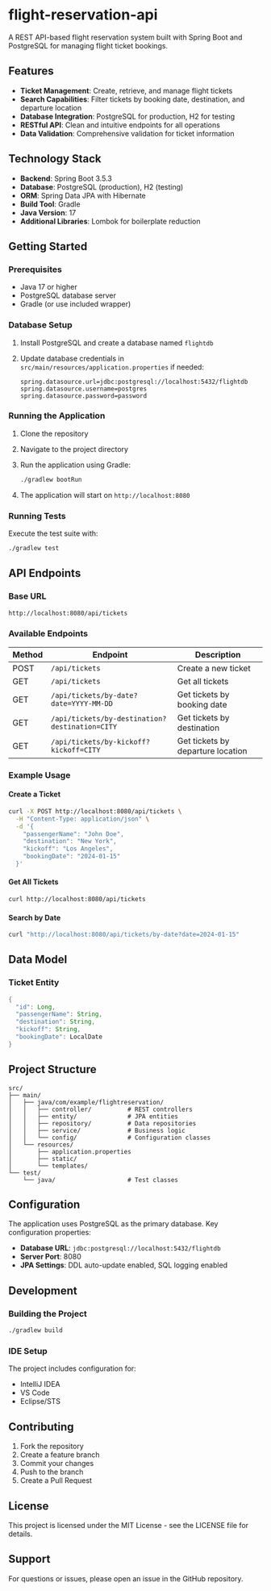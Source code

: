 # flight-reservation-api

A REST API-based flight reservation system built with Spring Boot and PostgreSQL for managing flight ticket bookings.

## Features

- **Ticket Management**: Create, retrieve, and manage flight tickets
- **Search Capabilities**: Filter tickets by booking date, destination, and departure location
- **Database Integration**: PostgreSQL for production, H2 for testing
- **RESTful API**: Clean and intuitive endpoints for all operations
- **Data Validation**: Comprehensive validation for ticket information

## Technology Stack

- **Backend**: Spring Boot 3.5.3
- **Database**: PostgreSQL (production), H2 (testing)
- **ORM**: Spring Data JPA with Hibernate
- **Build Tool**: Gradle
- **Java Version**: 17
- **Additional Libraries**: Lombok for boilerplate reduction

## Getting Started

### Prerequisites

- Java 17 or higher
- PostgreSQL database server
- Gradle (or use included wrapper)

### Database Setup

1. Install PostgreSQL and create a database named `flightdb`
2. Update database credentials in `src/main/resources/application.properties` if needed:

   ```properties
   spring.datasource.url=jdbc:postgresql://localhost:5432/flightdb
   spring.datasource.username=postgres
   spring.datasource.password=password
   ```

### Running the Application

1. Clone the repository
2. Navigate to the project directory
3. Run the application using Gradle:

   ```bash
   ./gradlew bootRun
   ```

4. The application will start on `http://localhost:8080`

### Running Tests

Execute the test suite with:

```bash
./gradlew test
```

## API Endpoints

### Base URL

```html
http://localhost:8080/api/tickets
```

### Available Endpoints

| Method | Endpoint | Description |
|--------|----------|-------------|
| POST | `/api/tickets` | Create a new ticket |
| GET | `/api/tickets` | Get all tickets |
| GET | `/api/tickets/by-date?date=YYYY-MM-DD` | Get tickets by booking date |
| GET | `/api/tickets/by-destination?destination=CITY` | Get tickets by destination |
| GET | `/api/tickets/by-kickoff?kickoff=CITY` | Get tickets by departure location |

### Example Usage

#### Create a Ticket

```bash
curl -X POST http://localhost:8080/api/tickets \
  -H "Content-Type: application/json" \
  -d '{
    "passengerName": "John Doe",
    "destination": "New York",
    "kickoff": "Los Angeles",
    "bookingDate": "2024-01-15"
  }'
```

#### Get All Tickets

```bash
curl http://localhost:8080/api/tickets
```

#### Search by Date

```bash
curl "http://localhost:8080/api/tickets/by-date?date=2024-01-15"
```

## Data Model

### Ticket Entity

```java
{
  "id": Long,
  "passengerName": String,
  "destination": String,
  "kickoff": String,
  "bookingDate": LocalDate
}
```

## Project Structure

```plaintext
src/
├── main/
│   ├── java/com/example/flightreservation/
│   │   ├── controller/          # REST controllers
│   │   ├── entity/              # JPA entities
│   │   ├── repository/          # Data repositories
│   │   ├── service/             # Business logic
│   │   └── config/              # Configuration classes
│   └── resources/
│       ├── application.properties
│       ├── static/
│       └── templates/
└── test/
    └── java/                    # Test classes
```

## Configuration

The application uses PostgreSQL as the primary database. Key configuration properties:

- **Database URL**: `jdbc:postgresql://localhost:5432/flightdb`
- **Server Port**: 8080
- **JPA Settings**: DDL auto-update enabled, SQL logging enabled

## Development

### Building the Project

```bash
./gradlew build
```

### IDE Setup

The project includes configuration for:

- IntelliJ IDEA
- VS Code
- Eclipse/STS

## Contributing

1. Fork the repository
2. Create a feature branch
3. Commit your changes
4. Push to the branch
5. Create a Pull Request

## License

This project is licensed under the MIT License - see the LICENSE file for details.

## Support

For questions or issues, please open an issue in the GitHub repository.
